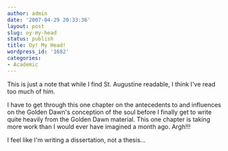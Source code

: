 ```yaml
---
author: admin
date: '2007-04-29 20:33:36'
layout: post
slug: oy-my-head
status: publish
title: Oy! My Head!
wordpress_id: '1682'
categories:
- Academic
---
```

This is just a note that while I find St. Augustine readable, I think I've read too much of him.

I have to get through this one chapter on the antecedents to and influences on the Golden Dawn's conception of the soul before I finally get to write quite heavily from the Golden Dawn material. This one chapter is taking more work than I would ever have imagined a month ago. Argh!!!

I feel like I'm writing a dissertation, not a thesis...
